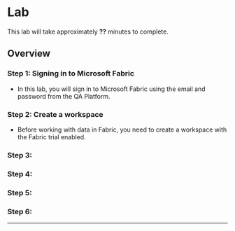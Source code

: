 # Lab 


This lab will take approximately **??** minutes to complete.

## Overview

### Step 1: Signing in to Microsoft Fabric

- In this lab, you will sign in to Microsoft Fabric using the email and password from the QA Platform.

### Step 2: Create a workspace

- Before working with data in Fabric, you need to create a workspace with the Fabric trial enabled.

### Step 3: 

### Step 4: 

### Step 5: 

### Step 6: 

---
